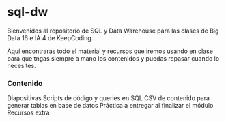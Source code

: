 # sql-dw
Bienvenidos al repositorio de SQL y Data Warehouse para las clases de Big Data 16 e IA 4 de KeepCoding.

Aquí encontrarás todo el material y recursos que iremos usando en clase para que tngas siempre a mano los contenidos y puedas repasar cuando lo necesites.

### Contenido
Diapositivas
Scripts de código y queries en SQL
CSV de contenido para generar tablas en base de datos
Práctica a entregar al finalizar el módulo
Recursos extra
